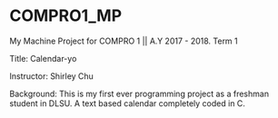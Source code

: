# COMPRO1_MP
My Machine Project for COMPRO 1 ||  A.Y 2017 - 2018. Term 1

Title: Calendar-yo

Instructor: Shirley Chu

Background:
This is my first ever programming project as a freshman student in DLSU. A text based calendar completely coded in C.
